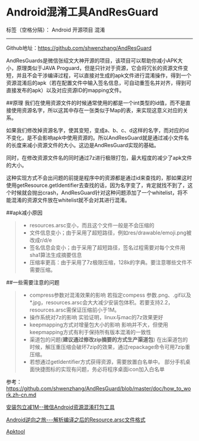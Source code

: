 ﻿# Android混淆工具AndResGuard

标签（空格分隔）： Android 开源项目 混淆

---

Github地址：https://github.com/shwenzhang/AndResGuard

AndResGuards是微信张绍文大神开源的项目，该项目可以帮助你减小APK大小，原理类似于JAVA Proguard，但是只针对于资源，它会将冗长的资源文件变短，并且不会干涉编译过程，可以直接对生成的apk文件进行混淆操作，得到一个资源混淆后的apk（若在配置文件中输入签名信息，可自动重签名并对齐，得到可直接发布的apk）以及对应资源ID的mapping文件。

##原理
我们在使用资源文件的时候通常使用的都是一个int类型的id值，而不是直接使用资源名字，所以这其中存在一张类似于Map的表，来实现这意义对应的关系。

如果我们修改掉资源名字，使其变短，变成a、b、c、d这样的名字，而对应的id不变化，是不会影响apk中使用资源的。所以AndResGuard就是通过减小文件名的长度来减小资源文件的大小。这边是AndResGuard实现的基础。

同时，在修改资源文件名的同时通过7z进行极限打包，最大程度的减少了apk文件的大小。

这种实现方式不会出问题的前提是程序中的资源都是通过id来查找的，那如果这时使用getResource.getIdentifier去查找的话，因为名字变了，肯定就找不到了，这个时候就会抛出crash，AndResGuard针对这种问题添加了一个whitelist，将不能混淆的资源文件放在whitelist就不会对其进行混淆。


##apk减小原因
> * resources.arsc变小，而且这个文件一般是不会压缩的
> * 文件信息变小；由于采用了超短路径，例如res/drawable/emoji.png被改成r/d/e
> * 签名信息会变小；由于采用了超短路径，签名过程需要对每个文件用sha1算法生成摘要信息
> * 压缩率更高：由于采用了7z极限压缩，128k的字典。要注意哪些文件不需要压缩。    

##一些需要注意的问题
> * compress参数对混淆效果的影响
若指定compess 参数.png、.gif以及*.jpg，resources.arsc会大大减少安装包体积。若要支持2.2，resources.arsc需保证压缩前小于1M。
> * 操作系统对7z的影响
实验证明，linux与mac的7z效果更好
> * keepmapping方式对增量包大小的影响
影响并不大，但使用keepmapping方式有利于保持所有版本混淆的一致性
> * 渠道包的问题(**建议通过修改zip摘要的方式生产渠道包**)
在出渠道包的时候，解压重压缩会破坏7zip的效果，通过repackage命令可用7zip重压缩。
> * 若想通过getIdentifier方式获得资源，需要放置白名单中。
部分手机桌面快捷图标的实现有问题，务必将程序桌面icon加入白名单



参考：
https://github.com/shwenzhang/AndResGuard/blob/master/doc/how_to_work.zh-cn.md  

[安装包立减1M--微信Android资源混淆打包工具](http://mp.weixin.qq.com/s?__biz=MzAwNDY1ODY2OQ==&mid=208135658&idx=1&sn=ac9bd6b4927e9e82f9fa14e396183a8f#rd)  

[Android逆向之旅---解析编译之后的Resource.arsc文件格式](http://blog.csdn.net/jiangwei0910410003/article/details/50628894)  

[Apktool](https://github.com/iBotPeaches/Apktool)  





